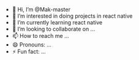 - 👋 Hi, I’m @Mak-master
- 👀 I’m interested in doing projects in react native
- 🌱 I’m currently learning react native
- 💞️ I’m looking to collaborate on ...
- 📫 How to reach me ...
- 😄 Pronouns: ...
- ⚡ Fun fact: ...

<!---
Mak-master/Mak-master is a ✨ special ✨ repository because its `README.md` (this file) appears on your GitHub profile.
You can click the Preview link to take a look at your changes.
--->
